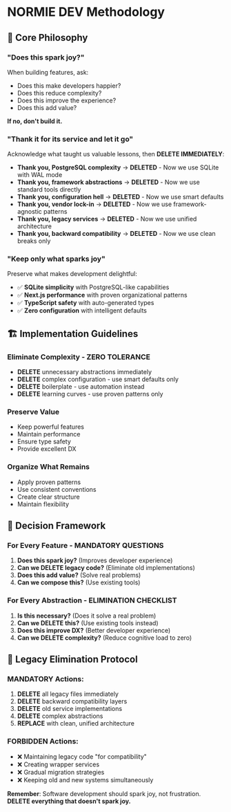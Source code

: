 # NORMIE DEV Methodology

## 🎯 Core Philosophy

### "Does this spark joy?"
When building features, ask:
- Does this make developers happier?
- Does this reduce complexity?
- Does this improve the experience?
- Does this add value?

**If no, don't build it.**

### "Thank it for its service and let it go"
Acknowledge what taught us valuable lessons, then **DELETE IMMEDIATELY**:

- **Thank you, PostgreSQL complexity** → **DELETED** - Now we use SQLite with WAL mode
- **Thank you, framework abstractions** → **DELETED** - Now we use standard tools directly
- **Thank you, configuration hell** → **DELETED** - Now we use smart defaults
- **Thank you, vendor lock-in** → **DELETED** - Now we use framework-agnostic patterns
- **Thank you, legacy services** → **DELETED** - Now we use unified architecture
- **Thank you, backward compatibility** → **DELETED** - Now we use clean breaks only

### "Keep only what sparks joy"
Preserve what makes development delightful:
- ✅ **SQLite simplicity** with PostgreSQL-like capabilities
- ✅ **Next.js performance** with proven organizational patterns
- ✅ **TypeScript safety** with auto-generated types
- ✅ **Zero configuration** with intelligent defaults

## 🏗️ Implementation Guidelines

### Eliminate Complexity - ZERO TOLERANCE
- **DELETE** unnecessary abstractions immediately
- **DELETE** complex configuration - use smart defaults only
- **DELETE** boilerplate - use automation instead
- **DELETE** learning curves - use proven patterns only

### Preserve Value
- Keep powerful features
- Maintain performance
- Ensure type safety
- Provide excellent DX

### Organize What Remains
- Apply proven patterns
- Use consistent conventions
- Create clear structure
- Maintain flexibility

## 🎯 Decision Framework

### For Every Feature - MANDATORY QUESTIONS
1. **Does this spark joy?** (Improves developer experience)
2. **Can we DELETE legacy code?** (Eliminate old implementations)
3. **Does this add value?** (Solve real problems)
4. **Can we compose this?** (Use existing tools)

### For Every Abstraction - ELIMINATION CHECKLIST
1. **Is this necessary?** (Does it solve a real problem)
2. **Can we DELETE this?** (Use existing tools instead)
3. **Does this improve DX?** (Better developer experience)
4. **Can we DELETE complexity?** (Reduce cognitive load to zero)

## 🚨 Legacy Elimination Protocol

### MANDATORY Actions:
1. **DELETE** all legacy files immediately
2. **DELETE** backward compatibility layers
3. **DELETE** old service implementations
4. **DELETE** complex abstractions
5. **REPLACE** with clean, unified architecture

### FORBIDDEN Actions:
- ❌ Maintaining legacy code "for compatibility"
- ❌ Creating wrapper services
- ❌ Gradual migration strategies
- ❌ Keeping old and new systems simultaneously

**Remember**: Software development should spark joy, not frustration. **DELETE everything that doesn't spark joy.**

